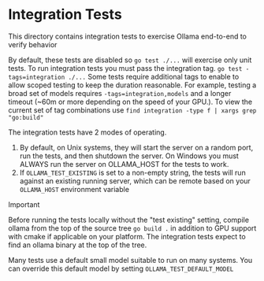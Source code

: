 # Integration Tests

This directory contains integration tests to exercise Ollama end-to-end to verify behavior

By default, these tests are disabled so `go test ./...` will exercise only unit tests.  To run integration tests you must pass the integration tag.  `go test -tags=integration ./...` Some tests require additional tags to enable to allow scoped testing to keep the duration reasonable.  For example, testing a broad set of models requires `-tags=integration,models` and a longer timeout (~60m or more depending on the speed of your GPU.). To view the current set of tag combinations use `find integration -type f | xargs grep "go:build"`


The integration tests have 2 modes of operating.

1. By default, on Unix systems, they will start the server on a random port, run the tests, and then shutdown the server.  On Windows you must ALWAYS run the server on OLLAMA_HOST for the tests to work.
2. If `OLLAMA_TEST_EXISTING` is set to a non-empty string, the tests will run against an existing running server, which can be remote based on your `OLLAMA_HOST` environment variable

> [!IMPORTANT]
> Before running the tests locally without the "test existing" setting, compile ollama from the top of the source tree  `go build .` in addition to GPU support with cmake if applicable on your platform.  The integration tests expect to find an ollama binary at the top of the tree.


Many tests use a default small model suitable to run on many systems.  You can override this default model by setting `OLLAMA_TEST_DEFAULT_MODEL`
